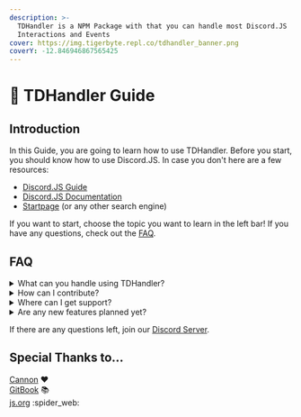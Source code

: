 ```yaml
---
description: >-
  TDHandler is a NPM Package with that you can handle most Discord.JS
  Interactions and Events
cover: https://img.tigerbyte.repl.co/tdhandler_banner.png
coverY: -12.846946867565425
---
```


# 👋 TDHandler Guide

## Introduction

In this Guide, you are going to learn how to use TDHandler. Before you start, you should know how to use Discord.JS. In case you don't here are a few resources:

* [Discord.JS Guide](https://discordjs.guide)
* [Discord.JS Documentation](https://discord.js.org/#/docs/discord.js/stable/general/welcome)
* [Startpage](https://www.startpage.com) (or any other search engine)

If you want to start, choose the topic you want to learn in the left bar! If you have any questions, check out the [FAQ](./#faq).

## FAQ

<details>

<summary>What can you handle using TDHandler?</summary>

We are planning to handle everything possible in Discord.JS

</details>

<details>

<summary>How can I contribute?</summary>

You can contribute in our [GitHub Repository](https://github.com/TigerbyteDev/tdhandler). More information can be found there.

</details>

<details>

<summary>Where can I get support?</summary>

You can either open a new [Issue on GitHub](https://github.com/TigerbyteDev/tdhandler/issues) or join our [Discord Server](https://discord.gg/7NdQSUxX)

</details>

<details>

<summary>Are any new features planned yet?</summary>

Check out our [To-Do List](https://github.com/TigerbyteDev/tdhandler#to-do-list) for incoming features. If you can't find something you would like to see, you can suggest it in a [new Issue](https://github.com/TigerbyteDev/tdhandler/issues), too.

</details>

If there are any questions left, join our [Discord Server](https://discord.com/invite/7NdQSUxX).

## Special Thanks to…

[Cannon](https://github.com/CannonStealth) :heart:\
[GitBook](https://www.gitbook.com) :books:\
[js.org](https://github.com/js-org/js.org) :spider\_web:
